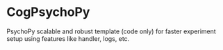# CogPsychoPy
PsychoPy scalable and robust template (code only) for faster experiment setup using features like handler, logs, etc.

